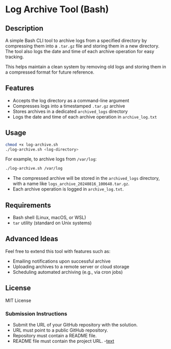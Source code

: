 # Log Archive Tool (Bash)

## Description

A simple Bash CLI tool to archive logs from a specified directory by compressing them into a `.tar.gz` file and storing them in a new directory. The tool also logs the date and time of each archive operation for easy tracking.

This helps maintain a clean system by removing old logs and storing them in a compressed format for future reference.

## Features

- Accepts the log directory as a command-line argument
- Compresses logs into a timestamped `.tar.gz` archive
- Stores archives in a dedicated `archived_logs` directory
- Logs the date and time of each archive operation in `archive_log.txt`

## Usage

```bash
chmod +x log-archive.sh
./log-archive.sh <log-directory>
```

For example, to archive logs from `/var/log`:

```bash
./log-archive.sh /var/log
```

- The compressed archive will be stored in the `archived_logs` directory, with a name like `logs_archive_20240816_100648.tar.gz`.
- Each archive operation is logged in `archive_log.txt`.

## Requirements

- Bash shell (Linux, macOS, or WSL)
- `tar` utility (standard on Unix systems)

## Advanced Ideas

Feel free to extend this tool with features such as:
- Emailing notifications upon successful archive
- Uploading archives to a remote server or cloud storage
- Scheduling automated archiving (e.g., via cron jobs)

## License

MIT License
### Submission Instructions

- Submit the URL of your GitHub repository with the solution.
- URL must point to a public GitHub repository.
- Repository must contain a README file.
- README file must contain the project URL.
-[text](https://roadmap.sh/projects/log-archive-tool)